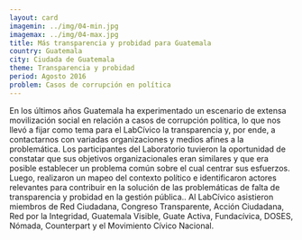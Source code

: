 ```yaml
---
layout: card
imagemin: ../img/04-min.jpg
imagemax: ../img/04-max.jpg
title: Más transparencia y probidad para Guatemala
country: Guatemala
city: Ciudada de Guatemala
theme: Transparencia y probidad
period: Agosto 2016
problem: Casos de corrupción en política
---
```


En los últimos años Guatemala ha experimentado un escenario de extensa movilización social en relación a casos de corrupción política, lo que nos llevó a fijar como tema para el LabCívico la transparencia y, por ende, a contactarnos con variadas organizaciones y medios afines a la problemática. Los participantes del Laboratorio tuvieron la oportunidad de constatar que sus objetivos organizacionales eran similares y que era posible establecer un problema común sobre el cual centrar sus esfuerzos. Luego, realizaron un mapeo del contexto político e identificaron actores relevantes para contribuir en la solución de las problemáticas de falta de transparencia y probidad en la gestión pública.. Al LabCívico asistieron miembros de Red Ciudadana, Congreso Transparente, Acción Ciudadana, Red por la Integridad, Guatemala Visible, Guate Activa, Fundacívica, DOSES, Nómada, Counterpart y el Movimiento Cívico Nacional.
